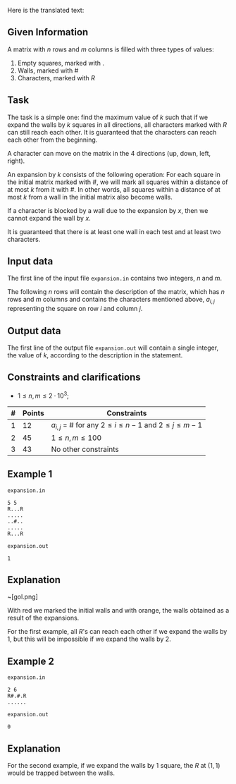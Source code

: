Here is the translated text:

## Given Information

A matrix with $n$ rows and $m$ columns is filled with three types of values:

1. Empty squares, marked with .
2. Walls, marked with #
3. Characters, marked with $R$

## Task

The task is a simple one: find the maximum value of $k$ such that if we expand the walls by $k$ squares in all directions, all characters marked with $R$ can still reach each other. It is guaranteed that the characters can reach each other from the beginning.

A character can move on the matrix in the $4$ directions (up, down, left, right).

An expansion by $k$ consists of the following operation: For each square in the initial matrix marked with #, we will mark all squares within a distance of at most $k$ from it with #. In other words, all squares within a distance of at most $k$ from a wall in the initial matrix also become walls.

If a character is blocked by a wall due to the expansion by $x$, then we cannot expand the wall by $x$.

It is guaranteed that there is at least one wall in each test and at least two characters.

## Input data

The first line of the input file `expansion.in` contains two integers, $n$ and $m$.

The following $n$ rows will contain the description of the matrix, which has $n$ rows and $m$ columns and contains the characters mentioned above, $a_{i, j}$ representing the square on row $i$ and column $j$.

## Output data

The first line of the output file `expansion.out` will contain a single integer, the value of $k$, according to the description in the statement.

## Constraints and clarifications

* $1 \leq n, m \leq 2 \cdot 10^3$;

|#|Points|Constraints|
|-|-|--------|
|1|12|$a_{i, j}$ = # for any $2 \leq i \leq n-1$ and $2 \leq j \leq m-1$|
|2|45|$1 \leq n, m \leq 100$|
|3|43|No other constraints|

## Example 1

`expansion.in`
```
5 5
R...R
.....
..#..
.....
R...R
```

`expansion.out`
```
1
```

## Explanation

~[gol.png]

With red we marked the initial walls and with orange, the walls obtained as a result of the expansions.

For the first example, all $R$'s can reach each other if we expand the walls by $1$, but this will be impossible if we expand the walls by $2$.

## Example 2

`expansion.in`
```
2 6
R#.#.R
......
```

`expansion.out`
```
0
```

## Explanation

For the second example, if we expand the walls by $1$ square, the $R$ at ($1, 1$) would be trapped between the walls. 

